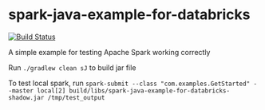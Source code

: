 # spark-java-example-for-databricks

[![Build Status](https://travis-ci.org/markgzhou/spark-scala-gradle-example-project.svg?branch=master)](https://travis-ci.org/markgzhou/spark-scala-gradle-example-project)

A simple example for testing Apache Spark working correctly

Run `./gradlew clean sJ` to build jar file

To test local spark, run `spark-submit --class "com.examples.GetStarted" --master local[2] build/libs/spark-java-example-for-databricks-shadow.jar /tmp/test_output`

